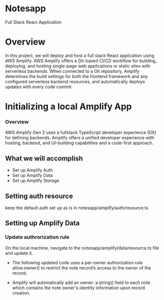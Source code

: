 # Notesapp
Full Stack React Application

# Overview
In this project, we will deploy and host a full stack React application using AWS Amplify. AWS Amplify offers a Git-based CI/CD workflow for building, deploying, and hosting single-page web applications or static sites with serverless backends. When connected to a Git repository, Amplify determines the build settings for both the frontend framework and any configured serverless backend resources, and automatically deploys updates with every code commit.

# Initializing a local Amplify App
### Overview
AWS Amplify Gen 2 uses a fullstack TypeScript developer experience (DX) for defining backends. Amplify offers a unified developer experience with hosting, backend, and UI-building capabilities and a code-first approach. 

## What we will accomplish
 - Set up Amplify Auth
 - Set up Amplify Data
 - Set up Amplify Storage

## Setting auth resource
keep the default auth set up as is in notesapp/amplify/auth/resource.ts

## Setting up Amplify Data

### Update authrorization rule
On the local machine, navigate to the notesapp/amplify/data/resource.ts file and update it.

- The following updated code uses a per-owner authorization rule allow.owner() to restrict the note record’s access to the owner of the record. 

- Amplify will automatically add an owner: a.string() field to each note which contains the note owner's identity information upon record creation.